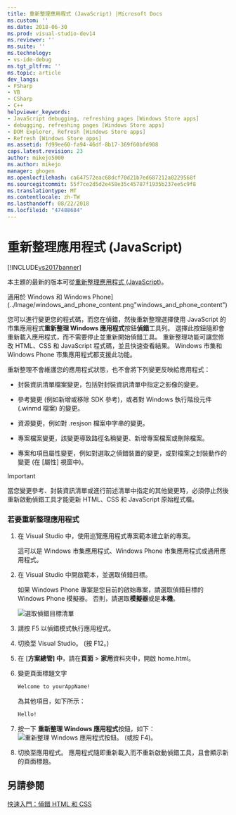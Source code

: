 ```yaml
---
title: 重新整理應用程式 (JavaScript) |Microsoft Docs
ms.custom: ''
ms.date: 2018-06-30
ms.prod: visual-studio-dev14
ms.reviewer: ''
ms.suite: ''
ms.technology:
- vs-ide-debug
ms.tgt_pltfrm: ''
ms.topic: article
dev_langs:
- FSharp
- VB
- CSharp
- C++
helpviewer_keywords:
- JavaScript debugging, refreshing pages [Windows Store apps]
- debugging, refreshing pages [Windows Store apps]
- DOM Explorer, Refresh [Windows Store apps]
- Refresh [Windows Store apps]
ms.assetid: fd99ee60-fa94-46df-8b17-369f60bfd908
caps.latest.revision: 23
author: mikejo5000
ms.author: mikejo
manager: ghogen
ms.openlocfilehash: ca647572eac68dcf70d21b7ed687212a0229568f
ms.sourcegitcommit: 55f7ce2d5d2e458e35c45787f1935b237ee5c9f8
ms.translationtype: MT
ms.contentlocale: zh-TW
ms.lasthandoff: 08/22/2018
ms.locfileid: "47488684"
---
```

# <a name="refresh-an-app-javascript"></a>重新整理應用程式 (JavaScript)
[!INCLUDE[vs2017banner](../includes/vs2017banner.md)]

本主題的最新的版本可從[重新整理應用程式 (JavaScript)](https://docs.microsoft.com/visualstudio/debugger/refresh-an-app-javascript)。  
  
適用於 Windows 和 Windows Phone] (../Image/windows_and_phone_content.png"windows_and_phone_content")  
  
 您可以進行變更您的程式碼，而您在偵錯，然後重新整理選擇使用 JavaScript 的市集應用程式**重新整理 Windows 應用程式**按鈕**偵錯**工具列。 選擇此按鈕隨即會重新載入應用程式，而不需要停止並重新開始偵錯工具。 重新整理功能可讓您修改 HTML、CSS 和 JavaScript 程式碼，並且快速查看結果。 Windows 市集和 Windows Phone 市集應用程式都支援此功能。  
  
 重新整理不會維護您的應用程式狀態，也不會將下列變更反映給應用程式：  
  
-   封裝資訊清單檔案變更，包括對封裝資訊清單中指定之影像的變更。  
  
-   參考變更 (例如新增或移除 SDK 參考)，或者對 Windows 執行階段元件 (.winmd 檔案) 的變更。  
  
-   資源變更，例如對 .resjson 檔案中字串的變更。  
  
-   專案檔案變更，該變更導致路徑名稱變更、新增專案檔案或刪除檔案。  
  
-   專案和項目屬性變更，例如對選取之偵錯裝置的變更，或對檔案之封裝動作的變更 (在 [屬性] 視窗中)。  
  
> [!IMPORTANT]
>  當您變更參考、封裝資訊清單或進行前述清單中指定的其他變更時，必須停止然後重新啟動偵錯工具才能更新 HTML、CSS 和 JavaScript 原始程式檔。  
  
### <a name="to-refresh-an-app"></a>若要重新整理應用程式  
  
1.  在 Visual Studio 中，使用巡覽應用程式專案範本建立新的專案。  
  
     這可以是 Windows 市集應用程式、Windows Phone 市集應用程式或通用應用程式。  
  
2.  在 Visual Studio 中開啟範本，並選取偵錯目標。  
  
     如果 Windows Phone 專案是您目前的啟始專案，請選取偵錯目標的 Windows Phone 模擬器。 否則，請選取**模擬器**或是**本機**。  
  
     ![選取偵錯目標清單](../debugger/media/js-select-target.png "JS_Select_Target")  
  
3.  請按 F5 以偵錯模式執行應用程式。  
  
4.  切換至 Visual Studio。 (按 F12。)  
  
5.  在 [**方案總管] 中**，請在**頁面** > **家用**資料夾中，開啟 home.html。  
  
6.  變更頁面標題文字  
  
    ```html  
    Welcome to yourAppName!  
    ```  
  
     為其他項目，如下所示：  
  
    ```html  
    Hello!  
    ```  
  
7.  按一下 **重新整理 Windows 應用程式**按鈕，如下：![重新整理 Windows 應用程式按鈕](../debugger/media/js-refresh.png "JS_Refresh")。 (或按 F4)。  
  
8.  切換至應用程式。 應用程式隨即重新載入而不重新啟動偵錯工具，且會顯示新的頁面標題。  
  
## <a name="see-also"></a>另請參閱  
 [快速入門：偵錯 HTML 和 CSS](../debugger/quickstart-debug-html-and-css.md)



